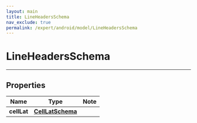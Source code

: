 ```yaml
---
layout: main
title: LineHeadersSchema
nav_exclude: true
permalink: /expert/android/model/LineHeadersSchema
---
```


# LineHeadersSchema

---

## Properties

Name | Type | Note
---- | ---- | ----
**cellLat** | [**CellLatSchema**](CellLatSchema.md) | 

